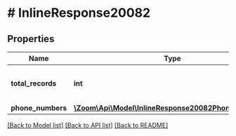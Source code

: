 # # InlineResponse20082

## Properties

Name | Type | Description | Notes
------------ | ------------- | ------------- | -------------
**total_records** | **int** | Total number of records returned. | [optional] 
**phone_numbers** | [**\Zoom\Api\Model\InlineResponse20082PhoneNumbers[]**](InlineResponse20082PhoneNumbers.md) |  | [optional] 

[[Back to Model list]](../../README.md#documentation-for-models) [[Back to API list]](../../README.md#documentation-for-api-endpoints) [[Back to README]](../../README.md)


